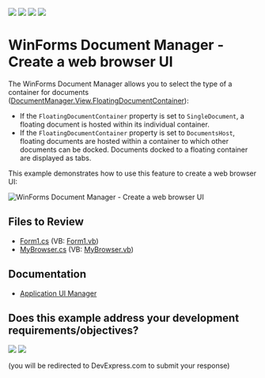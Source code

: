 <!-- default badges list -->
![](https://img.shields.io/endpoint?url=https://codecentral.devexpress.com/api/v1/VersionRange/128616584/24.2.1%2B)
[![](https://img.shields.io/badge/Open_in_DevExpress_Support_Center-FF7200?style=flat-square&logo=DevExpress&logoColor=white)](https://supportcenter.devexpress.com/ticket/details/E4337)
[![](https://img.shields.io/badge/📖_How_to_use_DevExpress_Examples-e9f6fc?style=flat-square)](https://docs.devexpress.com/GeneralInformation/403183)
[![](https://img.shields.io/badge/💬_Leave_Feedback-feecdd?style=flat-square)](#does-this-example-address-your-development-requirementsobjectives)
<!-- default badges end -->

# WinForms Document Manager - Create a web browser UI

The WinForms Document Manager allows you to select the type of a container for documents ([DocumentManager.View.FloatingDocumentContainer](https://docs.devexpress.com/WindowsForms/DevExpress.XtraBars.Docking2010.Views.BaseView.FloatingDocumentContainer)):

* If the `FloatingDocumentContainer` property is set to `SingleDocument`, a floating document is hosted within its individual container.
* If the `FloatingDocumentContainer` property is set to `DocumentsHost`, floating documents are hosted within a container to which other documents can be docked. Documents docked to a floating container are displayed as tabs.

This example demonstrates how to use this feature to create a web browser UI:

![WinForms Document Manager - Create a web browser UI](https://raw.githubusercontent.com/DevExpress-Examples/how-to-create-tabs-with-a-browser-like-functionality-using-documentmanager-e4337/12.1.8%2B/media/winforms-documant-manager-browser-ui.png)


## Files to Review

* [Form1.cs](./CS/Form1.cs) (VB: [Form1.vb](./VB/Form1.vb))
* [MyBrowser.cs](./CS/MyBrowser.cs) (VB: [MyBrowser.vb](./VB/MyBrowser.vb))


## Documentation

* [Application UI Manager](https://docs.devexpress.com/WindowsForms/11359/controls-and-libraries/application-ui-manager)
<!-- feedback -->
## Does this example address your development requirements/objectives?

[<img src="https://www.devexpress.com/support/examples/i/yes-button.svg"/>](https://www.devexpress.com/support/examples/survey.xml?utm_source=github&utm_campaign=winforms-document-manager-web-browser-ui&~~~was_helpful=yes) [<img src="https://www.devexpress.com/support/examples/i/no-button.svg"/>](https://www.devexpress.com/support/examples/survey.xml?utm_source=github&utm_campaign=winforms-document-manager-web-browser-ui&~~~was_helpful=no)

(you will be redirected to DevExpress.com to submit your response)
<!-- feedback end -->
